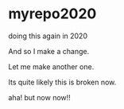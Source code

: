 # myrepo2020
doing this again in 2020

And so I make a change.

Let me make another one.

Its quite likely this is broken now.

aha! but now now!!


